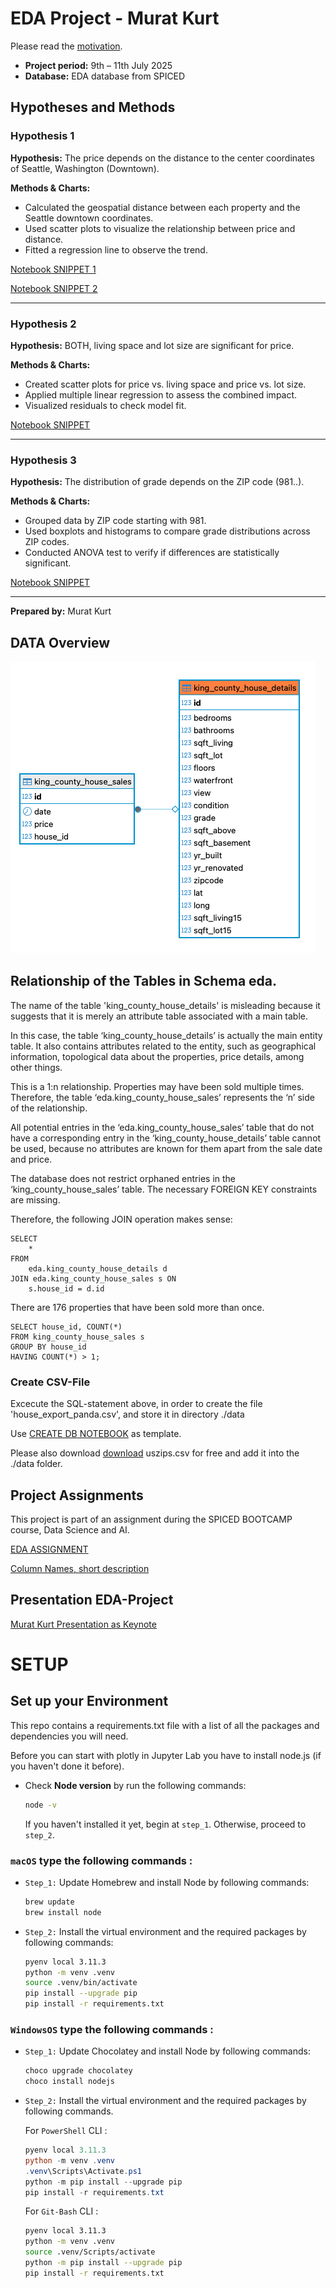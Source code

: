 # EDA Project - Murat Kurt

Please read the [motivation](./MURAT_HYPOTHESIS_01_DISTANZ_PRICE_SNIPPET1.ipynb).

- **Project period:** 9th – 11th July 2025
- **Database:** EDA database from SPICED

## Hypotheses and Methods

### Hypothesis 1
**Hypothesis:** The price depends on the distance to the center coordinates of Seattle, Washington (Downtown).

**Methods & Charts:**  
- Calculated the geospatial distance between each property and the Seattle downtown coordinates.
- Used scatter plots to visualize the relationship between price and distance.
- Fitted a regression line to observe the trend.

[Notebook SNIPPET 1](./EDA_HYPOTHESIS_01_DISTANZ_PRICE_SNIPPET1.ipynb)

[Notebook SNIPPET 2](./EDA_HYPOTHESIS_01_DISTANZ_PRICE_SNIPPET2.ipynb)

---

### Hypothesis 2
**Hypothesis:** BOTH, living space and lot size are significant for price.

**Methods & Charts:**  
- Created scatter plots for price vs. living space and price vs. lot size.
- Applied multiple linear regression to assess the combined impact.
- Visualized residuals to check model fit.

[Notebook SNIPPET](./EDA_HYPOTHESIS_02_LIVINGSPACE_SNIPPET.ipynb)

---

### Hypothesis 3
**Hypothesis:** The distribution of grade depends on the ZIP code (981..).

**Methods & Charts:**  
- Grouped data by ZIP code starting with 981.
- Used boxplots and histograms to compare grade distributions across ZIP codes.
- Conducted ANOVA test to verify if differences are statistically significant.

[Notebook SNIPPET](./EDA_HYPOTHESIS_03_MODAL_GRADE_DEP_ZIP_SNIPPET1.ipynb)

---

**Prepared by:** Murat Kurt

## DATA Overview

![EDA DB DIAGRAM](img/db_diagram_eda.png)

## Relationship of the Tables in Schema eda.


The name of the table 'king_county_house_details' is misleading because it suggests that it is merely an attribute table associated with a main table.

In this case, the table ‘king_county_house_details’ is actually the main entity table. It also contains attributes related to the entity, such as geographical information, topological data about the properties, price details, among other things.

This is a 1:n relationship. Properties may have been sold multiple times. Therefore, the table ‘eda.king_county_house_sales’ represents the ‘n’ side of the relationship.

All potential entries in the ‘eda.king_county_house_sales’ table that do not have a corresponding entry in the ‘king_county_house_details’ table cannot be used, because no attributes are known for them apart from the sale date and price.

The database does not restrict orphaned entries in the ‘king_county_house_sales’ table. The necessary FOREIGN KEY constraints are missing.

Therefore, the following JOIN operation makes sense:
```
SELECT
	*
FROM
	eda.king_county_house_details d
JOIN eda.king_county_house_sales s ON
	s.house_id = d.id
```


There are 176 properties that have been sold more than once.
```
SELECT house_id, COUNT(*)
FROM king_county_house_sales s
GROUP BY house_id
HAVING COUNT(*) > 1;
```
### Create CSV-File

Excecute the SQL-statement above, in order to create the file 'house_export_panda.csv', and store it in directory ./data

Use [CREATE DB NOTEBOOK](./EDA_00_CREATE_CSV_FILE.ipynb) as template.

Please also download [download](https://simplemaps.com/data/us-zips) uszips.csv for free and add it into the ./data folder.

## Project Assignments

This project is part of an assignment during the SPICED BOOTCAMP course, Data Science and AI.

[EDA ASSIGNMENT](assignment.md)

[Column Names, short description](assignment.md)

## Presentation EDA-Project  

[Murat Kurt Presentation as Keynote](doc/EDA-Project-Murat-Kurt.key)

# SETUP 

## Set up your Environment
This repo contains a requirements.txt file with a list of all the packages and dependencies you will need.

Before you can start with plotly in Jupyter Lab you have to install node.js (if you haven't done it before).
- Check **Node version**  by run the following commands:
    ```sh
    node -v
    ```
    If you haven't installed it yet, begin at `step_1`. Otherwise, proceed to `step_2`.


### **`macOS`** type the following commands : 


- `Step_1:` Update Homebrew and install Node by following commands:
    ```sh
    brew update
    brew install node
    ```

- `Step_2:` Install the virtual environment and the required packages by following commands:

    ```BASH
    pyenv local 3.11.3
    python -m venv .venv
    source .venv/bin/activate
    pip install --upgrade pip
    pip install -r requirements.txt
    ```
### **`WindowsOS`** type the following commands :


- `Step_1:` Update Chocolatey and install Node by following commands:
    ```sh
    choco upgrade chocolatey
    choco install nodejs
    ```

- `Step_2:` Install the virtual environment and the required packages by following commands.

   For `PowerShell` CLI :

    ```PowerShell
    pyenv local 3.11.3
    python -m venv .venv
    .venv\Scripts\Activate.ps1
    python -m pip install --upgrade pip
    pip install -r requirements.txt
    ```

    For `Git-Bash` CLI :
  
    ```BASH
    pyenv local 3.11.3
    python -m venv .venv
    source .venv/Scripts/activate
    python -m pip install --upgrade pip
    pip install -r requirements.txt
    ```
 

